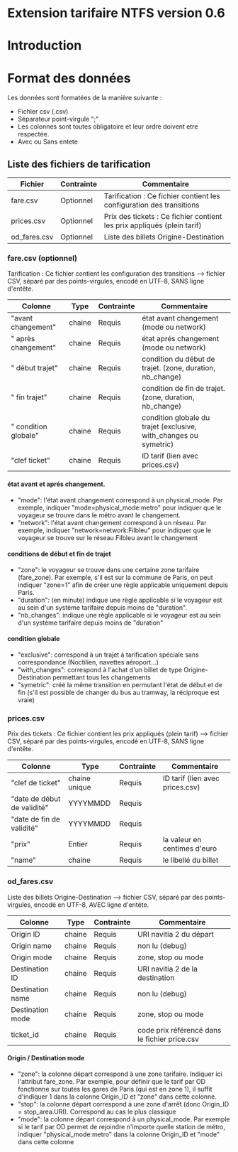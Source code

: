 Extension tarifaire NTFS version 0.6
================

# Introduction


# Format des données

Les données sont formatées de la manière suivante :

* Fichier csv (.csv)
* Séparateur point-virgule ";"
* Les colonnes sont toutes obligatoire et leur ordre doivent etre respectée.
* Avec ou Sans entete

## Liste des fichiers de tarification
Fichier | Contrainte | Commentaire
--- | --- | ---
fare.csv | Optionnel | Tarification : Ce fichier contient les configuration des transitions
prices.csv | Optionnel | Prix des tickets : Ce fichier contient les prix appliqués (plein tarif)
od_fares.csv | Optionnel | Liste des billets Origine-Destination



### fare.csv (optionnel)
Tarification : Ce fichier contient les configuration des transitions
--> fichier CSV, séparé par des points-virgules, encodé en UTF-8, SANS ligne d'entête.

Colonne | Type | Contrainte | Commentaire
--- | --- | --- | ---
"avant changement" | chaine | Requis | état avant changement (mode ou network)
" après changement" | chaine | Requis | état aprés changement (mode ou network)
" début trajet" | chaine | Requis | condition du début de trajet. (zone, duration, nb_change)
" fin trajet" | chaine | Requis | condition de fin de trajet. (zone, duration, nb_change)
" condition globale" | chaine | Requis | condition globale du trajet (exclusive, with_changes ou symetric)
"clef ticket" | chaine | Requis | ID tarif (lien avec prices.csv)

#### état avant et aprés changement.
* "mode": l'état avant changement correspond à un physical_mode. Par exemple, indiquer "mode=physical_mode:metro" pour indiquer que le voyageur se trouve dans le métro avant le changement. 
* "network": l'état avant changement correspond à un réseau. Par exemple, indiquer "network=network:Filbleu" pour indiquer que le voyageur se trouve sur le réseau Filbleu avant le changement

#### conditions de début et fin de trajet
* "zone": le voyageur se trouve dans une certaine zone tarifaire (fare_zone). Par exemple, s'il est sur la commune de Paris, on peut indiquer "zone=1" afin de créer une règle applicable uniquement depuis Paris. 
* "duration": (en minute) indique une règle applicable si le voyageur est au sein d'un système tarifaire depuis moins de "duration". 
* "nb_changes": indique une règle applicable si le voyageur est au sein d'un système tarifaire depuis moins de "duration"

#### condition globale
* "exclusive": correspond à un trajet à tarification spéciale sans correspondance (Noctilien, navettes aéroport…)
* "with_changes": correspond à l'achat d'un billet de type Origine-Destination permettant tous les changements
* "symetric": créé la même transition en permutant l'état de début et de fin (s'il est possible de changer du bus au tramway, la réciproque est vraie)

### prices.csv
Prix des tickets : Ce fichier contient les prix appliqués (plein tarif)
--> fichier CSV, séparé par des points-virgules, encodé en UTF-8, SANS ligne d'entête.

Colonne | Type | Contrainte | Commentaire
--- | --- | --- | ---
"clef de ticket" | chaine unique | Requis | ID tarif (lien avec prices.csv)
"date de début de validité" | YYYYMMDD | Requis |
"date de fin de validité" | YYYYMMDD | Requis |
"prix" | Entier | Requis | la valeur en centimes d'euro
"name" | chaine | Requis | le libellé du billet

### od_fares.csv
Liste des billets Origine-Destination
--> fichier CSV, séparé par des points-virgules, encodé en UTF-8, AVEC ligne d'entête.

Colonne | Type | Contrainte | Commentaire
--- | --- | --- | ---
Origin ID | chaine | Requis | URI navitia 2 du départ
Origin name | chaine | Requis | non lu (debug)
Origin mode | chaine | Requis | zone, stop ou mode
Destination ID | chaine | Requis | URI navitia 2 de la destination
Destination name | chaine | Requis | non lu (debug)
Destination mode | chaine | Requis | zone, stop ou mode
ticket_id | chaine | Requis | code prix référencé dans le fichier price.csv

#### Origin / Destination mode
* "zone": la colonne départ correspond à une zone tarifaire. Indiquer ici l'attribut fare_zone. Par exemple, pour définir que le tarif par OD fonctionne sur toutes les gares de Paris (qui est en zone 1), il suffit d'indiquer 1 dans la colonne Origin_ID et "zone" dans cette colonne.
* "stop": la colonne départ correspond à une zone d'arrêt (donc Origin_ID = stop_area.URI). Correspond au cas le plus classique
* "mode": la colonne départ correspond à un physical_mode. Par exemple si le tarif par OD permet de rejoindre n'importe quelle station de métro, indiquer "physical_mode:metro" dans la colonne Origin_ID et "mode" dans cette colonne
